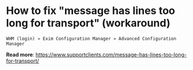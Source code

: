 # How to fix "message has lines too long for transport" (workaround)

`WHM (login) » Exim Configuration Manager » Advanced Configuration Manager`

**Read more**: https://www.supportclients.com/message-has-lines-too-long-for-transport/
